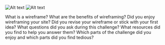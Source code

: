 ![Alt text](../imgs/wireframe-index.jpg)
![Alt text](../imgs/wireframe-blog-index.jpg)

What is a wireframe?
What are the benefits of wireframing?
Did you enjoy wireframing your site?
Did you revise your wireframe or stick with your first idea?
What questions did you ask during this challenge? What resources did you find to help you answer them?
Which parts of the challenge did you enjoy and which parts did you find tedious?
